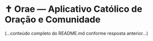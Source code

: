 # ✝️ Orae — Aplicativo Católico de Oração e Comunidade
(...conteúdo completo do README.md conforme resposta anterior...)
